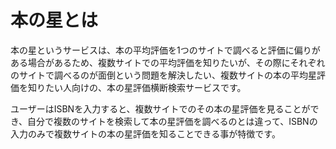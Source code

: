 # 本の星とは

本の星というサービスは、本の平均評価を1つのサイトで調べると評価に偏りがある場合があるため、複数サイトでの平均評価を知りたいが、その際にそれぞれのサイトで調べるのが面倒という問題を解決したい、複数サイトの本の平均星評価を知りたい人向けの、本の星評価横断検索サービスです。

ユーザーはISBNを入力すると、複数サイトでのその本の星評価を見ることができ、自分で複数のサイトを検索して本の星評価を調べるのとは違って、ISBNの入力のみで複数サイトの本の星評価を知ることできる事が特徴です。
